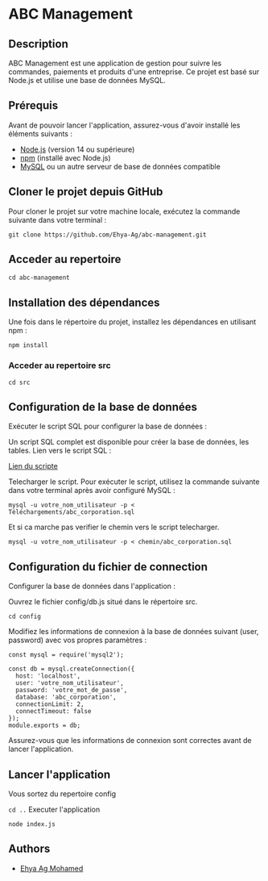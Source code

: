 # ABC Management

## Description
ABC Management est une application de gestion pour suivre les commandes, paiements et produits d'une entreprise. Ce projet est basé sur Node.js et utilise une base de données MySQL.

## Prérequis

Avant de pouvoir lancer l'application, assurez-vous d'avoir installé les éléments suivants :

- [Node.js](https://nodejs.org/) (version 14 ou supérieure)
- [npm](https://www.npmjs.com/) (installé avec Node.js)
- [MySQL](https://www.mysql.com/) ou un autre serveur de base de données compatible

## Cloner le projet depuis GitHub

Pour cloner le projet sur votre machine locale, exécutez la commande suivante dans votre terminal :

```git clone https://github.com/Ehya-Ag/abc-management.git```
## Acceder au repertoire
```cd abc-management ```

## Installation des dépendances
Une fois dans le répertoire du projet, installez les dépendances en utilisant npm :

```npm install ```
### Acceder au repertoire src
```cd src ```

## Configuration de la base de données
Exécuter le script SQL pour configurer la base de données :

Un script SQL complet est disponible pour créer la base de données, les tables.
Lien vers le script SQL :

[Lien du scripte](https://drive.google.com/file/d/1MTVHnLeunoGrhluwO0l9fiS2S-fJZvPI/view?usp=sharing) 

Telecharger le script.
Pour exécuter le script, utilisez la commande suivante dans votre terminal après avoir configuré MySQL :
```
mysql -u votre_nom_utilisateur -p < Téléchargements/abc_corporation.sql
```
Et si ca marche pas verifier le chemin vers le script telecharger.
```
mysql -u votre_nom_utilisateur -p < chemin/abc_corporation.sql
```

## Configuration du fichier de connection
Configurer la base de données dans l'application :

Ouvrez le fichier config/db.js situé dans le répertoire src.

```cd config```

Modifiez les informations de connexion à la base de données suivant (user, password) avec vos propres paramètres :
```
const mysql = require('mysql2');

const db = mysql.createConnection({
  host: 'localhost',
  user: 'votre_nom_utilisateur',
  password: 'votre_mot_de_passe',
  database: 'abc_corporation',
  connectionLimit: 2,
  connectTimeout: false
});
module.exports = db;
```

Assurez-vous que les informations de connexion sont correctes avant de lancer l'application.

## Lancer l'application
Vous sortez du repertoire config

```cd ..```
Executer l'application

```node index.js ```


## Authors

- [Ehya Ag Mohamed](https://www.github.com/Ehya-Ag)

